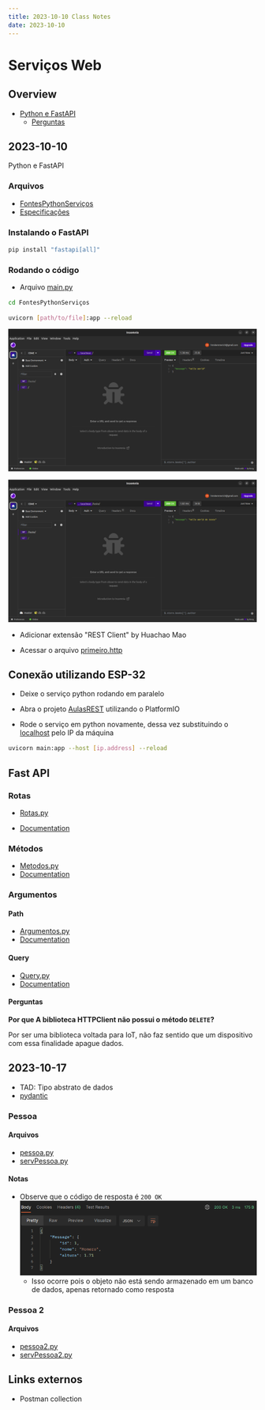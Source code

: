```yaml
---
title: 2023-10-10 Class Notes 
date: 2023-10-10
---
```

# Serviços Web

## Overview

- [Python e FastAPI](#2023-10-10)
    - [Perguntas](#perguntas)

## 2023-10-10 

Python e FastAPI

### Arquivos
- [FontesPythonServiços](../../FontesPythonServiços/)
- [Especificações](./assets/openapi.json)

### Instalando o FastAPI

```bash
pip install "fastapi[all]"
```

### Rodando o código

- Arquivo [main.py](../../FontesPythonServiços/main.py)

```bash
cd FontesPythonServiços
```
```bash
uvicorn [path/to/file]:app --reload
```

![Hello world](pictures/image.png)

![Teste](pictures/image-1.png)

- Adicionar extensão "REST Client" by Huachao Mao

- Acessar o arquivo [primeiro.http](../../FontesPythonServiços/testando/primeiro.http)

## Conexão utilizando ESP-32

- Deixe o serviço python rodando em paralelo

- Abra o projeto [AulasREST](../../AulasRest/) utilizando o PlatformIO

- Rode o serviço em python novamente, dessa vez substituindo o [localhost] pelo IP da máquina
```bash
uvicorn main:app --host [ip.address] --reload
```

[localhost]: 127.0.0.1

## Fast API

### Rotas

- [Rotas.py](../../FontesPythonServiços/rotas.py)

- [Documentation](./assets/openapi(2).json)

### Métodos

- [Metodos.py](../../FontesPythonServiços/metodos.py)
- [Documentation](./assets/openapi%20(3).json)

### Argumentos

#### Path

- [Argumentos.py](../../FontesPythonServiços/argrotas.py)
- [Documentation](./assets/openapi%20(4).json)

#### Query

- [Query.py](../../FontesPythonServiços/queryparam.py)
- [Documentation](./assets/openapi%20(5).json)

#### Perguntas 

**Por que A biblioteca HTTPClient não possui o método `DELETE`?**

Por ser uma biblioteca voltada para IoT, não faz sentido que um dispositivo com essa finalidade apague dados.

## 2023-10-17

[pessoa.py]: ./FontesPythonServiços/pessoa.py
[servPessoa.py]: ./FontesPythonServiços/servPessoa.py

[pessoa2.py]: ./FontesPythonServiços/pessoa2.py
[servPessoa2.py]: ./FontesPythonServiços/servPessoa2.py

- TAD: Tipo abstrato de dados
- [pydantic](https://docs.pydantic.dev/latest/)

### Pessoa

#### Arquivos
- [pessoa.py]
- [servPessoa.py]

#### Notas

- Observe que o código de resposta é `200 OK`
    ![Alt text](image.png)
    - Isso ocorre pois o objeto não está sendo armazenado em um banco de dados, apenas retornado como resposta

### Pessoa 2

#### Arquivos

- [pessoa2.py]
- [servPessoa2.py]


## Links externos

- Postman collection